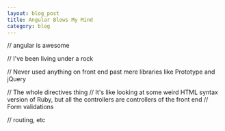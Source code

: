 ```yaml
---
layout: blog_post
title: Angular Blows My Mind
category: blog
---
```


// angular is awesome

// I've been living under a rock

// Never used anything on front end past mere libraries like Prototype and jQuery

// The whole directives thing
	// It's like looking at some weird HTML syntax version of Ruby, but all the controllers are controllers of the front end
// Form validations

// routing, etc
